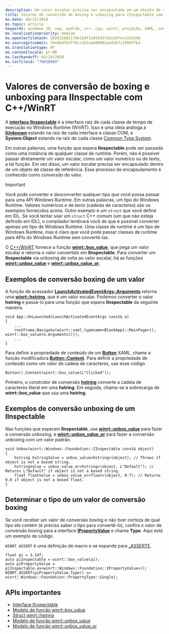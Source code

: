 ```yaml
---
description: Um valor escalar precisa ser encapsulado em um objeto de classe de referência antes de ser passado para uma função que espera **IInspectable**. Esse processo de encapsulamento é conhecido como *conversão* do valor.
title: Valores de conversão de boxing e unboxing para IInspectable com C++/WinRT
ms.date: 04/23/2019
ms.topic: article
keywords: windows 10, uwp, padrão, c++, cpp, winrt, projeção, XAML, controle, conversão, boxing, escalar, valor
ms.localizationpriority: medium
ms.openlocfilehash: 29263260217de154f1a942d37d1e18fece15e3d0
ms.sourcegitcommit: 76e8b4fb3f76cc162aab80982a441bfc18507fb4
ms.translationtype: HT
ms.contentlocale: pt-BR
ms.lasthandoff: 04/29/2020
ms.locfileid: "79038089"
---
```

# <a name="boxing-and-unboxing-scalar-values-to-iinspectable-with-cwinrt"></a>Valores de conversão de boxing e unboxing para IInspectable com C++/WinRT
 
A [**interface IInspectable**](/windows/desktop/api/inspectable/nn-inspectable-iinspectable) é a interface raiz de cada classe de tempo de execução no Windows Runtime (WinRT). Isso é uma ideia análoga a [**IUnknown**](https://docs.microsoft.com/windows/desktop/api/unknwn/nn-unknwn-iunknown) estando na raiz de cada interface e classe COM, e **System.Object** estando na raiz de cada classe [Common Type System](https://docs.microsoft.com/dotnet/standard/base-types/common-type-system).

Em outras palavras, uma função que espera **IInspectable** pode ser passada como uma instância de qualquer classe de runtime. Porém, não é possível passar diretamente um valor escalar, como um valor numérico ou de texto, a tal função. Em vez disso, um valor escalar precisa ser encapsulado dentro de um objeto de classe de referência. Esse processo de encapsulamento é conhecido como *conversão* do valor.

> [!IMPORTANT]
> Você pode converter e desconverter qualquer tipo que você possa passar para uma API Windows Runtime. Em outras palavras, um tipo do Windows Runtime. Valores numéricos e de texto (cadeias de caracteres) são os exemplos fornecidos acima. Outro exemplo é um `struct` que você define em IDL. Se você tentar usar um `struct` C++ comum (um que não esteja definido em IDL), o compilador lembrará você de que é possível converter apenas um tipo de Windows Runtime. Uma classe de runtime é um tipo de Windows Runtime, mas é claro que você pode passar classes de runtime para APIs do Windows Runtime sem convertê-las.

O [C++/WinRT](/windows/uwp/cpp-and-winrt-apis/intro-to-using-cpp-with-winrt) fornece a função [**winrt::box_value**](/uwp/cpp-ref-for-winrt/box-value), que pega um valor escalar e retorna o valor convertido em **IInspectable**. Para converter um **IInspectable** via unboxing de volta ao valor escalar, há as funções [**winrt::unbox_value**](/uwp/cpp-ref-for-winrt/unbox-value) e [**winrt::unbox_value_or**](/uwp/cpp-ref-for-winrt/unbox-value-or).

## <a name="examples-of-boxing-a-value"></a>Exemplos de conversão boxing de um valor
A função de acessador [**LaunchActivatedEventArgs::Arguments**](/uwp/api/windows.applicationmodel.activation.launchactivatedeventargs.Arguments) retorna uma [**winrt::hstring**](/uwp/cpp-ref-for-winrt/hstring), que é um valor escalar. Podemos converter o valor **hstring** e passá-lo para uma função que espera **IInspectable** da seguinte maneira.

```cppwinrt
void App::OnLaunched(LaunchActivatedEventArgs const& e)
{
    ...
    rootFrame.Navigate(winrt::xaml_typename<BlankApp1::MainPage>(), winrt::box_value(e.Arguments()));
    ...
}
```

Para definir a propriedade de conteúdo de um [**Button**](/uwp/api/windows.ui.xaml.controls.button) XAML, chame a função modificadora [**Button::Content**](/uwp/api/windows.ui.xaml.controls.contentcontrol.content?). Para definir a propriedade de conteúdo como um valor de cadeia de caracteres, use esse código.

```cppwinrt
Button().Content(winrt::box_value(L"Clicked"));
```

Primeiro, o construtor de conversão [**hstring**](/uwp/cpp-ref-for-winrt/hstring) converte a cadeia de caracteres literal em uma **hstring**. Em seguida, chama-se a sobrecarga de **winrt::box_value** que usa uma **hstring**.

## <a name="examples-of-unboxing-an-iinspectable"></a>Exemplos de conversão unboxing de um IInspectable
Nas funções que esperam **IInspectable**, use [**winrt::unbox_value**](/uwp/cpp-ref-for-winrt/unbox-value) para fazer a conversão unboxing, e [**winrt::unbox_value_or**](/uwp/cpp-ref-for-winrt/unbox-value-or) para fazer a conversão unboxing com um valor padrão.

```cppwinrt
void Unbox(winrt::Windows::Foundation::IInspectable const& object)
{
    hstring hstringValue = unbox_value<hstring>(object); // Throws if object is not a boxed string.
    hstringValue = unbox_value_or<hstring>(object, L"Default"); // Returns L"Default" if object is not a boxed string.
    float floatValue = unbox_value_or<float>(object, 0.f); // Returns 0.0 if object is not a boxed float.
}
```

## <a name="determine-the-type-of-a-boxed-value"></a>Determinar o tipo de um valor de conversão boxing
Se você receber um valor de conversão boxing e não tiver certeza de qual tipo ele contém (é preciso saber o tipo para convertê-lo), confira o valor de conversão boxing para a interface [**IPropertyValue**](/uwp/api/windows.foundation.ipropertyvalue) e chame **Type**. Aqui está um exemplo de código.

`WINRT_ASSERT` é uma definição de macro e se expande para [_ASSERTE](/cpp/c-runtime-library/reference/assert-asserte-assert-expr-macros).

```cppwinrt
float pi = 3.14f;
auto piInspectable = winrt::box_value(pi);
auto piPropertyValue = piInspectable.as<winrt::Windows::Foundation::IPropertyValue>();
WINRT_ASSERT(piPropertyValue.Type() == winrt::Windows::Foundation::PropertyType::Single);
```

## <a name="important-apis"></a>APIs importantes
* [Interface IInspectable](/windows/desktop/api/inspectable/nn-inspectable-iinspectable)
* [Modelo de função winrt::box_value](/uwp/cpp-ref-for-winrt/box-value)
* [Struct winrt::hstring](/uwp/cpp-ref-for-winrt/hstring)
* [Modelo de função winrt::unbox_value](/uwp/cpp-ref-for-winrt/unbox-value)
* [Modelo de função winrt::unbox_value_or](/uwp/cpp-ref-for-winrt/unbox-value-or)
